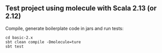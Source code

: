 ## Test project using molecule with Scala 2.13 (or 2.12) 

Compile, generate boilerplate code in jars and run tests:

    cd basic-2.x
    sbt clean compile -Dmolecule=ture
    sbt test
